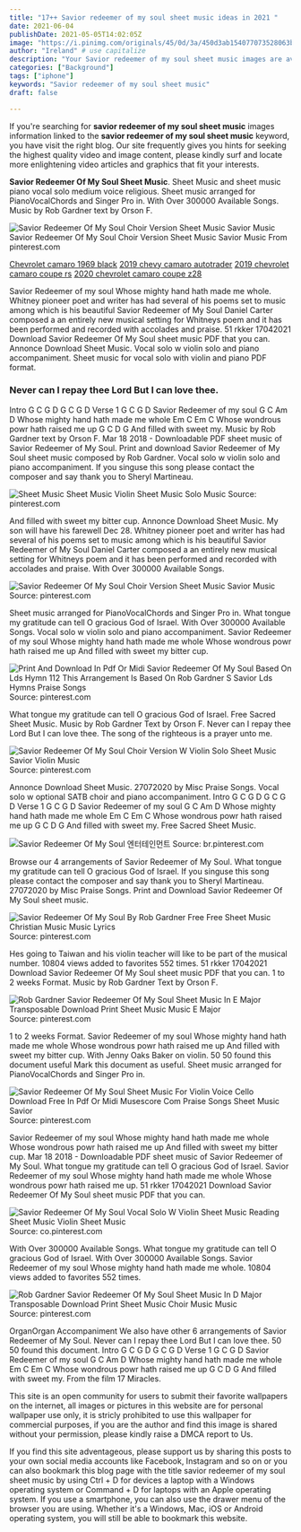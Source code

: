 ```yaml
---
title: "17++ Savior redeemer of my soul sheet music ideas in 2021 "
date: 2021-06-04
publishDate: 2021-05-05T14:02:05Z
image: "https://i.pinimg.com/originals/45/0d/3a/450d3ab154077073528063b1fd4756ef.gif"
author: "Ireland" # use capitalize
description: "Your Savior redeemer of my soul sheet music images are available in this site. Savior redeemer of my soul sheet music are a topic that is being searched for and liked by netizens today. You can Get the Savior redeemer of my soul sheet music files here. Get all free photos."
categories: ["Background"]
tags: ["iphone"]
keywords: "Savior redeemer of my soul sheet music"
draft: false

---
```


If you're searching for **savior redeemer of my soul sheet music** images information linked to the **savior redeemer of my soul sheet music** keyword, you have visit the right  blog.  Our site frequently  gives you  hints  for seeking  the highest  quality video and image  content, please kindly surf and locate more enlightening video articles and graphics  that fit your interests.

**Savior Redeemer Of My Soul Sheet Music**. Sheet Music and sheet music piano vocal solo medium voice religious. Sheet music arranged for PianoVocalChords and Singer Pro in. With Over 300000 Available Songs. Music by Rob Gardner text by Orson F.

![Savior Redeemer Of My Soul Choir Version Sheet Music Savior Music](https://i.pinimg.com/originals/37/7d/ab/377dabb915cb2f3b8547e6609cef5756.jpg "Savior Redeemer Of My Soul Choir Version Sheet Music Savior Music")
Savior Redeemer Of My Soul Choir Version Sheet Music Savior Music From pinterest.com

[Chevrolet camaro 1969 black](/chevrolet-camaro-1969-black/)
[2019 chevy camaro autotrader](/2019-chevy-camaro-autotrader/)
[2019 chevrolet camaro coupe rs](/2019-chevrolet-camaro-coupe-rs/)
[2020 chevrolet camaro coupe z28](/2020-chevrolet-camaro-coupe-z28/)

Savior Redeemer of my soul Whose mighty hand hath made me whole. Whitney pioneer poet and writer has had several of his poems set to music among which is his beautiful Savior Redeemer of My Soul Daniel Carter composed a an entirely new musical setting for Whitneys poem and it has been performed and recorded with accolades and praise. 51 rkker 17042021 Download Savior Redeemer Of My Soul sheet music PDF that you can. Annonce Download Sheet Music. Vocal solo w violin solo and piano accompaniment. Sheet music for vocal solo with violin and piano PDF format.

### Never can I repay thee Lord But I can love thee.

Intro G C G D G C G D Verse 1 G C G D Savior Redeemer of my soul G C Am D Whose mighty hand hath made me whole Em C Em C Whose wondrous powr hath raised me up G C D G And filled with sweet my. Music by Rob Gardner text by Orson F. Mar 18 2018 - Downloadable PDF sheet music of Savior Redeemer of My Soul. Print and download Savior Redeemer of My Soul sheet music composed by Rob Gardner. Vocal solo w violin solo and piano accompaniment. If you singuse this song please contact the composer and say thank you to Sheryl Martineau.


![Sheet Music Sheet Music Violin Sheet Music Solo Music](https://i.pinimg.com/originals/ee/77/39/ee7739ff6451d3b86a968aed27ee851d.jpg "Sheet Music Sheet Music Violin Sheet Music Solo Music")
Source: pinterest.com

And filled with sweet my bitter cup. Annonce Download Sheet Music. My son will have his farewell Dec 28. Whitney pioneer poet and writer has had several of his poems set to music among which is his beautiful Savior Redeemer of My Soul Daniel Carter composed a an entirely new musical setting for Whitneys poem and it has been performed and recorded with accolades and praise. With Over 300000 Available Songs.

![Savior Redeemer Of My Soul Choir Version Sheet Music Savior Music](https://i.pinimg.com/originals/37/7d/ab/377dabb915cb2f3b8547e6609cef5756.jpg "Savior Redeemer Of My Soul Choir Version Sheet Music Savior Music")
Source: pinterest.com

Sheet music arranged for PianoVocalChords and Singer Pro in. What tongue my gratitude can tell O gracious God of Israel. With Over 300000 Available Songs. Vocal solo w violin solo and piano accompaniment. Savior Redeemer of my soul Whose mighty hand hath made me whole Whose wondrous powr hath raised me up And filled with sweet my bitter cup.

![Print And Download In Pdf Or Midi Savior Redeemer Of My Soul Based On Lds Hymn 112 This Arrangement Is Based On Rob Gardner S Savior Lds Hymns Praise Songs](https://i.pinimg.com/originals/d4/2e/b2/d42eb21b4a50bc1ae37dc4eee9a78e34.png "Print And Download In Pdf Or Midi Savior Redeemer Of My Soul Based On Lds Hymn 112 This Arrangement Is Based On Rob Gardner S Savior Lds Hymns Praise Songs")
Source: pinterest.com

What tongue my gratitude can tell O gracious God of Israel. Free Sacred Sheet Music. Music by Rob Gardner Text by Orson F. Never can I repay thee Lord But I can love thee. The song of the righteous is a prayer unto me.

![Savior Redeemer Of My Soul Choir Version W Violin Solo Sheet Music Savior Violin Music](https://i.pinimg.com/originals/e6/f6/d8/e6f6d850e5e015b8ce195c2d66815a1f.jpg "Savior Redeemer Of My Soul Choir Version W Violin Solo Sheet Music Savior Violin Music")
Source: pinterest.com

Annonce Download Sheet Music. 27072020 by Misc Praise Songs. Vocal solo w optional SATB choir and piano accompaniment. Intro G C G D G C G D Verse 1 G C G D Savior Redeemer of my soul G C Am D Whose mighty hand hath made me whole Em C Em C Whose wondrous powr hath raised me up G C D G And filled with sweet my. Free Sacred Sheet Music.

![Savior Redeemer Of My Soul 엔터테인먼트](https://i.pinimg.com/originals/13/20/b0/1320b017e90b2d04094d916dd525b31f.jpg "Savior Redeemer Of My Soul 엔터테인먼트")
Source: br.pinterest.com

Browse our 4 arrangements of Savior Redeemer of My Soul. What tongue my gratitude can tell O gracious God of Israel. If you singuse this song please contact the composer and say thank you to Sheryl Martineau. 27072020 by Misc Praise Songs. Print and Download Savior Redeemer Of My Soul sheet music.

![Savior Redeemer Of My Soul By Rob Gardner Free Free Sheet Music Christian Music Music Lyrics](https://i.pinimg.com/originals/d3/69/08/d36908ee0be4650bd5e443615a8665d4.gif "Savior Redeemer Of My Soul By Rob Gardner Free Free Sheet Music Christian Music Music Lyrics")
Source: pinterest.com

Hes going to Taiwan and his violin teacher will like to be part of the musical number. 10804 views added to favorites 552 times. 51 rkker 17042021 Download Savior Redeemer Of My Soul sheet music PDF that you can. 1 to 2 weeks Format. Music by Rob Gardner Text by Orson F.

![Rob Gardner Savior Redeemer Of My Soul Sheet Music In E Major Transposable Download Print Sheet Music Music E Major](https://i.pinimg.com/originals/22/0c/d1/220cd18b7a5cfd09a70630b7b72d7684.gif "Rob Gardner Savior Redeemer Of My Soul Sheet Music In E Major Transposable Download Print Sheet Music Music E Major")
Source: pinterest.com

1 to 2 weeks Format. Savior Redeemer of my soul Whose mighty hand hath made me whole Whose wondrous powr hath raised me up And filled with sweet my bitter cup. With Jenny Oaks Baker on violin. 50 50 found this document useful Mark this document as useful. Sheet music arranged for PianoVocalChords and Singer Pro in.

![Savior Redeemer Of My Soul Sheet Music For Violin Voice Cello Download Free In Pdf Or Midi Musescore Com Praise Songs Sheet Music Savior](https://i.pinimg.com/originals/18/3b/10/183b100e756d8c84984984e90f1556e6.png "Savior Redeemer Of My Soul Sheet Music For Violin Voice Cello Download Free In Pdf Or Midi Musescore Com Praise Songs Sheet Music Savior")
Source: pinterest.com

Savior Redeemer of my soul Whose mighty hand hath made me whole Whose wondrous powr hath raised me up And filled with sweet my bitter cup. Mar 18 2018 - Downloadable PDF sheet music of Savior Redeemer of My Soul. What tongue my gratitude can tell O gracious God of Israel. Savior Redeemer of my soul Whose mighty hand hath made me whole Whose wondrous powr hath raised me up. 51 rkker 17042021 Download Savior Redeemer Of My Soul sheet music PDF that you can.

![Savior Redeemer Of My Soul Vocal Solo W Violin Sheet Music Reading Sheet Music Violin Sheet Music](https://i.pinimg.com/originals/f1/14/9d/f1149d7a4b7346ed0090eb13dd67de6b.jpg "Savior Redeemer Of My Soul Vocal Solo W Violin Sheet Music Reading Sheet Music Violin Sheet Music")
Source: co.pinterest.com

With Over 300000 Available Songs. What tongue my gratitude can tell O gracious God of Israel. With Over 300000 Available Songs. Savior Redeemer of my soul Whose mighty hand hath made me whole. 10804 views added to favorites 552 times.

![Rob Gardner Savior Redeemer Of My Soul Sheet Music In D Major Transposable Download Print Sheet Music Choir Music Music](https://i.pinimg.com/originals/45/0d/3a/450d3ab154077073528063b1fd4756ef.gif "Rob Gardner Savior Redeemer Of My Soul Sheet Music In D Major Transposable Download Print Sheet Music Choir Music Music")
Source: pinterest.com

OrganOrgan Accompaniment We also have other 6 arrangements of Savior Redeemer of My Soul. Never can I repay thee Lord But I can love thee. 50 50 found this document. Intro G C G D G C G D Verse 1 G C G D Savior Redeemer of my soul G C Am D Whose mighty hand hath made me whole Em C Em C Whose wondrous powr hath raised me up G C D G And filled with sweet my. From the film 17 Miracles.

This site is an open community for users to submit their favorite wallpapers on the internet, all images or pictures in this website are for personal wallpaper use only, it is stricly prohibited to use this wallpaper for commercial purposes, if you are the author and find this image is shared without your permission, please kindly raise a DMCA report to Us.

If you find this site adventageous, please support us by sharing this posts to your own social media accounts like Facebook, Instagram and so on or you can also bookmark this blog page with the title savior redeemer of my soul sheet music by using Ctrl + D for devices a laptop with a Windows operating system or Command + D for laptops with an Apple operating system. If you use a smartphone, you can also use the drawer menu of the browser you are using. Whether it's a Windows, Mac, iOS or Android operating system, you will still be able to bookmark this website.

